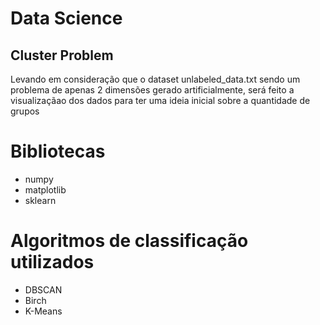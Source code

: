 # Data Science

## Cluster Problem

Levando em consideração que o dataset unlabeled_data.txt sendo um problema de apenas 2 dimensões gerado artificialmente, será feito a
visualizaçãao dos dados para ter uma ideia inicial sobre a quantidade de grupos

# Bibliotecas
* numpy
* matplotlib
* sklearn

# Algoritmos de classificação utilizados

* DBSCAN
* Birch
* K-Means
